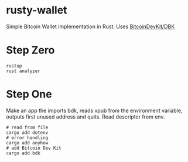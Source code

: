 # rusty-wallet

Simple Bitcoin Wallet implementation in Rust.
Uses [BitcoinDevKit/DBK](https://github.com/bitcoindevkit/bdk)

# Step Zero

```script
rustup
rust analyzer
```

# Step One

Make an app the imports bdk, reads xpub from the environment variable, outputs first unused address and quits.
Read descriptor from env.

```script
# read from file
cargo add dotenv
# error handling
cargo add anyhow
# add Bitcoin Dev Kit
cargo add bdk
```
